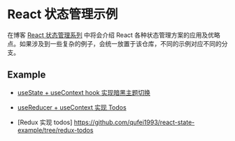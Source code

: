 # React 状态管理示例

在博客 [React 状态管理系列](https://github.com/qufei1993/blog/issues?q=is%3Aissue+is%3Aopen+label%3A%22React+%E7%8A%B6%E6%80%81%E7%AE%A1%E7%90%86%22) 中将会介绍 React 各种状态管理方案的应用及优略点。如果涉及到一些复杂的例子，会统一放置于该仓库，不同的示例对应不同的分支。

## Example


* [useState + useContext hook 实现暗黑主题切换](https://github.com/qufei1993/react-state-example/tree/usestate-usecontext-theme)

* [useReducer + useContext 实现 Todos](https://github.com/qufei1993/react-state-example/tree/usereducer-usecontext-todos)
  
* [Redux 实现 todos] https://github.com/qufei1993/react-state-example/tree/redux-todos
